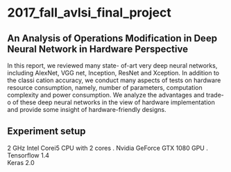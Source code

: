 # 2017_fall_avlsi_final_project
## An Analysis of Operations Modification in Deep Neural Network in Hardware Perspective
In this report, we reviewed many state- of-art very deep neural networks, including AlexNet, VGG net, Inception, ResNet and Xception. In addition to the classi cation accuracy, we conduct many aspects of tests on hardware resource consumption, namely, number of parameters, computation complexity and power consumption. We analyze the advantages and trade-o  of these deep neural networks in the view of hardware implementation and provide some insight of hardware-friendly designs.

## Experiment setup
2 GHz Intel Corei5 CPU with 2 cores . 
Nvidia GeForce GTX 1080 GPU . 
Tensorflow 1.4  
Keras 2.0

